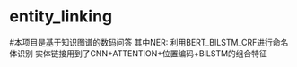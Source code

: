 # entity_linking
#本项目是基于知识图谱的数码问答
其中NER: 利用BERT_BILSTM_CRF进行命名体识别
实体链接用到了CNN+ATTENTION+位置编码+BILSTM的组合特征
